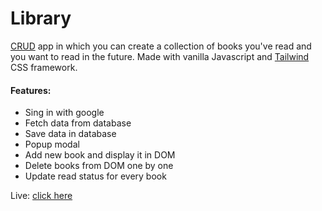 # Library
[CRUD](https://en.wikipedia.org/wiki/Create,_read,_update_and_delete) app in which you can create a collection of books you've read and you want to read in the future. Made with vanilla Javascript and [Tailwind](https://tailwindcss.com/) CSS framework.

#### Features:
- Sing in with google
- Fetch data from database
- Save data in database
- Popup modal
- Add new book and display it in DOM
- Delete books from DOM one by one
- Update read status for every book


Live: [click here](https://husky93.github.io/library/)
